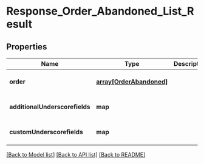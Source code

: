 # Response_Order_Abandoned_List_Result

## Properties
Name | Type | Description | Notes
------------ | ------------- | ------------- | -------------
**order** | [**array[OrderAbandoned]**](OrderAbandoned.md) |  | [optional] [default to null]
**additionalUnderscorefields** | **map** |  | [optional] [default to null]
**customUnderscorefields** | **map** |  | [optional] [default to null]

[[Back to Model list]](../README.md#documentation-for-models) [[Back to API list]](../README.md#documentation-for-api-endpoints) [[Back to README]](../README.md)


